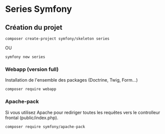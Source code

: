 # Series Symfony

## Création du projet

```shell
composer create-project symfony/skeleton series
```

OU

```shell
symfony new series
```

### Webapp (version full)

Installation de l'ensemble des packages (Doctrine, Twig, Form...)

```shell
composer require webapp
```

### Apache-pack

Si vous utilisez Apache pour rediriger toutes les requêtes vers le controlleur frontal (public/index.php).

```shell
composer require symfony/apache-pack
```